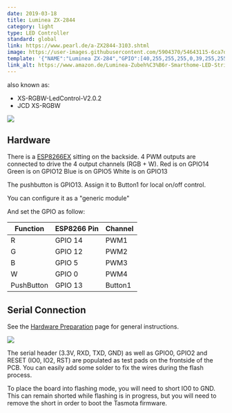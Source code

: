 ```yaml
---
date: 2019-03-18
title: Luminea ZX-2844
category: light
type: LED Controller
standard: global
link: https://www.pearl.de/a-ZX2844-3103.shtml
image: https://user-images.githubusercontent.com/5904370/54643115-6ca7d900-4a96-11e9-99a5-d139bde7f071.png
template: '{"NAME":"Luminea ZX-284","GPIO":[40,255,255,255,0,39,255,255,38,17,37,255,255],"FLAG":0,"BASE":18}' 
link_alt: https://www.amazon.de/Luminea-Zubeh%C3%B6r-Smarthome-LED-Strips-WLAN-Controller-spritzwassergesch%C3%BCtzt/dp/B074T11793
---
```

also known as:
* XS-RGBW-LedControl-V2.0.2
* JCD XS-RGBW

![](https://i.ibb.co/8xkFHMp/IMG-1424.jpg)
## Hardware

There is a [ESP8266EX](https://www.espressif.com/sites/default/files/documentation/0a-esp8266ex_datasheet_en.pdf) sitting on the backside. 4 PWM outputs are connected to drive the 4 output channels (RGB + W).
Red is on GPIO14
Green is on GPIO12
Blue is on GPIO5
White is on GPIO13

The pushbutton is GPIO13.  Assign it to Button1 for local on/off control.

You can configure it as a "generic module"

And set the GPIO as follow:

| Function | ESP8266 Pin | Channel |
| -------- | ----------- | ------- |
| R | GPIO 14 | PWM1 |
| G | GPIO 12 | PWM2 |
| B | GPIO 5 | PWM3 |
| W | GPIO 0 | PWM4 |
| PushButton |GPIO 13 | Button1 |

## Serial Connection

See the [Hardware Preparation](https://github.com/arendst/Tasmota/wiki/Hardware-Preparation) page for general instructions.

![](https://i.ibb.co/NtDnSQ4/JCDXSRGBW.jpg)

The serial header (3.3V, RXD, TXD, GND) as well as GPIO0, GPIO2 and RESET (IO0, IO2, RST) are populated as test pads on the frontside of the PCB. You can easily add some solder to fix the wires during the flash process.

To place the board into flashing mode, you will need to short IO0 to GND. This can remain shorted while flashing is in progress, but you will need to remove the short in order to boot the Tasmota firmware.

